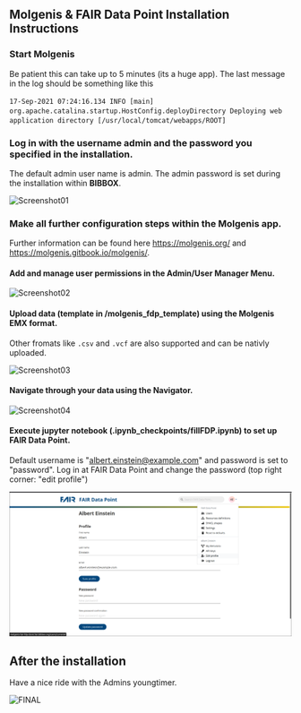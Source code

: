 ## Molgenis & FAIR Data Point Installation Instructions 

### Start Molgenis

Be patient this can take up to 5 minutes (its a huge app). The last message in the log should be something like this

`17-Sep-2021 07:24:16.134 INFO [main] org.apache.catalina.startup.HostConfig.deployDirectory Deploying web application directory [/usr/local/tomcat/webapps/ROOT]`

### Log in with the username admin and the password you specified in the installation. 
The default admin user name is admin. The admin password is set during the installation within **BIBBOX**.

![Screenshot01](assets/install-screen-01.png)

### Make all further configuration steps within the Molgenis app.
Further information can be found here https://molgenis.org/ and https://molgenis.gitbook.io/molgenis/.

#### Add and manage user permissions in the Admin/User Manager Menu.

![Screenshot02](assets/install-screen-02.png)

#### Upload data (template in /molgenis_fdp_template) using the Molgenis EMX format.
Other fromats like `.csv` and `.vcf` are also supported and can be nativly uploaded.

![Screenshot03](assets/install-screen-03.png)

#### Navigate through your data using the Navigator.

![Screenshot04](assets/install-screen-04.png)

#### Execute jupyter notebook (.ipynb_checkpoints/fillFDP.ipynb) to set up FAIR Data Point.

Default username is "albert.einstein@example.com" and password is set to "password".
Log in at FAIR Data Point and change the password (top right corner: "edit profile")

![Screenshot05](assets/user_page_fdp.png)

## After the installation
Have a nice ride with the Admins youngtimer.

![FINAL](assets/install-screen-final.jpg)
